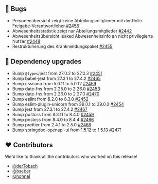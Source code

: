 ## 🐞 Bugs

-  Personenübersicht zeigt keine Abteilungsmitglieder mit der Rolle Freigabe-Verantwortlicher [#2456](https://github.com/urlaubsverwaltung/urlaubsverwaltung/issues/2456)
- Abwesenheitsstatistik zeigt nur Abteilungsmitglieder [#2442](https://github.com/urlaubsverwaltung/urlaubsverwaltung/issues/2442)
- Abwesenheitsübersicht leaked Abwesenheitsinfo an nicht privilegierte Nutzer [#2448](https://github.com/urlaubsverwaltung/urlaubsverwaltung/issues/2448)
- Restrukturierung des Krankmeldungspaket [#2455](https://github.com/urlaubsverwaltung/urlaubsverwaltung/pull/2455)

## 🔨 Dependency upgrades

- Bump `@types`/jest from 27.0.2 to 27.0.3 [#2451](https://github.com/urlaubsverwaltung/urlaubsverwaltung/pull/2451)
- Bump babel-jest from 27.3.1 to 27.4.2 [#2465](https://github.com/urlaubsverwaltung/urlaubsverwaltung/pull/2465)
- Bump cssnano from 5.0.11 to 5.0.12 [#2469](https://github.com/urlaubsverwaltung/urlaubsverwaltung/pull/2469)
- Bump date-fns from 2.25.0 to 2.26.0 [#2453](https://github.com/urlaubsverwaltung/urlaubsverwaltung/pull/2453)
- Bump date-fns from 2.26.0 to 2.27.0 [#2470](https://github.com/urlaubsverwaltung/urlaubsverwaltung/pull/2470)
- Bump eslint from 8.2.0 to 8.3.0 [#2452](https://github.com/urlaubsverwaltung/urlaubsverwaltung/pull/2452)
- Bump eslint-plugin-unicorn from 38.0.1 to 39.0.0 [#2454](https://github.com/urlaubsverwaltung/urlaubsverwaltung/pull/2454)
- Bump jest from 27.3.1 to 27.4.2 [#2467](https://github.com/urlaubsverwaltung/urlaubsverwaltung/pull/2467)
- Bump postcss from 8.3.11 to 8.4.0 [#2459](https://github.com/urlaubsverwaltung/urlaubsverwaltung/pull/2459)
- Bump postcss from 8.4.0 to 8.4.4 [#2466](https://github.com/urlaubsverwaltung/urlaubsverwaltung/pull/2466)
- Bump prettier from 2.4.1 to 2.5.0 [#2468](https://github.com/urlaubsverwaltung/urlaubsverwaltung/pull/2468)
- Bump springdoc-openapi-ui from 1.5.12 to 1.5.13 [#2471](https://github.com/urlaubsverwaltung/urlaubsverwaltung/pull/2471)

## ❤️ Contributors

We'd like to thank all the contributors who worked on this release!

- [@derTobsch](https://github.com/derTobsch)
- [@bseber](https://github.com/bseber)
- [@honnel](https://github.com/honnel)
